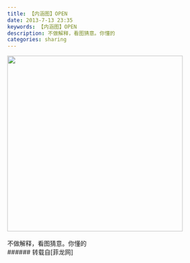 ```yaml
---
title: 【内涵图】OPEN
date: 2013-7-13 23:35
keywords: 【内涵图】OPEN
description: 不做解释，看图猜意。你懂的
categories: sharing
---
```

<td class="t_f" id="postmessage_21403">


<img aid="7605" class="zoom" data-cf-modified-282dd951a39f10d0d663da55-="" file="data/attachment/forum/201307/13/233344o94x5o54ujhxrux0.jpg" id="aimg_7605" inpost="1" onclick="" onmouseover="" src="http://www.flw.ph/data/attachment/forum/201307/13/233344o94x5o54ujhxrux0.jpg" width="403" zoomfile="data/attachment/forum/201307/13/233344o94x5o54ujhxrux0.jpg"/>


<br/>
<br/>
不做解释，看图猜意。你懂的<img alt="" border="0" onclick="" onmouseover="" smilieid="308" src="static/image/smiley/qq/12.gif"/><br/>
</td>
###### 转载自[菲龙网]